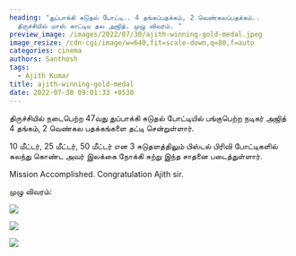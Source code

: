 ```yaml
---
heading: "துப்பாக்கி சுடுதல் போட்டி.. 4 தங்கப்பதக்கம், 2 வெண்கலப்பதக்கம்..
  திருச்சியில் மாஸ் காட்டிய தல அஜித். முழு விவரம். "
preview_image: /images/2022/07/30/ajith-winning-gold-medal.jpeg
image_resize: /cdn-cgi/image/w=640,fit=scale-down,q=80,f=auto
categories: cinema
authors: Santhosh
tags:
  - Ajith Kumar
title: ajith-winning-gold-medal
date: 2022-07-30 09:01:33 +0530
---
```

திருச்சியில் நடைபெற்ற 47வது துப்பாக்கி சுடுதல் போட்டியில் பங்குபெற்ற நடிகர் அஜித் 4 தங்கம், 2 வெண்கல பதக்கங்களை தட்டி சென்றுள்ளார்.

10 மீட்டர், 25 மீட்டர், 50 மீட்டர் என 3 சுடுதளத்திலும் பிஸ்டல் பிரிவி போட்டிகளில் கலந்து கொண்ட அவர் இலக்கை நோக்கி சுற்று இந்த சாதனை படைத்துள்ளார்.

Mission Accomplished. Congratulation Ajith sir.

முழு விவரம்:

![](/images/2022/07/30/ajith-won-gold-medal.jpeg)

![](/images/2022/07/30/ajith-won-gold-medal-1.jpeg)

![](/images/2022/07/30/ajith-won-gold-medal-2.jpeg)